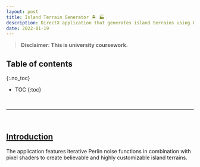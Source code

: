 ```yaml
---
layout: post
title: Island Terrain Generator 🏝 🏭
description: DirectX application that generates island terrains using Perlin noise | C++ / hlsl
date: 2022-01-19
---
```


>**Disclaimer: This is university coursework.**

## Table of contents
{:.no_toc}
* TOC
{:toc}

&nbsp;

***

&nbsp;

## [Introduction](#introduction)

The application features iterative Perlin noise functions in combination with pixel shaders to create
believable and highly customizable island terrains.